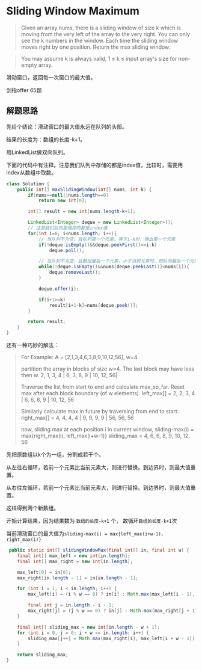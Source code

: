 # Sliding Window Maximum

> Given an array nums, there is a sliding window of size k which is moving from the very left of the array to the very right. You can only see the k numbers in the window. Each time the sliding window moves right by one position. Return the max sliding window.

> You may assume k is always valid, 1 ≤ k ≤ input array's size for non-empty array.

滑动窗口，返回每一次窗口的最大值。

剑指offer 65题

## 解题思路

先给个结论：滑动窗口的最大值永远在队列的头部。

结果的长度为：数组的长度-k+1。

用LinkedList做双向队列。

下面的代码中有注释。注意我们队列中存储的都是index值，比较时，需要用index从数组中取数。

```Java
class Solution {
    public int[] maxSlidingWindow(int[] nums, int k) {
        if(nums==null||nums.length==0)
            return new int[0];

        int[] result = new int[nums.length-k+1];

        LinkedList<Integer> deque = new LinkedList<Integer>();
        // 注意我们队列里储存的都是index值
        for(int i=0; i<nums.length; i++){
            // 当队列不为空，且队列第一个元素，等于i-k时，弹出第一个元素
            if(!deque.isEmpty()&&deque.peekFirst()==i-k) 
                deque.poll();

            // 当队列不为空，且数组最后一个元素，小于当前元素时，把队列最后一个元素删去
            while(!deque.isEmpty()&&nums[deque.peekLast()]<nums[i]){
                deque.removeLast();
            }    

            deque.offer(i);

            if(i+1>=k)
                result[i+1-k]=nums[deque.peek()];
        }

        return result;
    }
}
```

还有一种巧妙的解法：

> For Example: A = [2,1,3,4,6,3,8,9,10,12,56], w=4
>
>partition the array in blocks of size w=4. The last block may have less then w.
2, 1, 3, 4 | 6, 3, 8, 9 | 10, 12, 56|
>
>Traverse the list from start to end and calculate max_so_far. Reset max after each block boundary (of w elements).
left_max[] = 2, 2, 3, 4 | 6, 6, 8, 9 | 10, 12, 56
>
>Similarly calculate max in future by traversing from end to start.
right_max[] = 4, 4, 4, 4 | 9, 9, 9, 9 | 56, 56, 56
>
>now, sliding max at each position i in current window, sliding-max(i) = max{right_max(i), left_max(i+w-1)}
sliding_max = 4, 6, 6, 8, 9, 10, 12, 56

先把原数组以k个为一组，分割成若干个。

从左往右循环，若前一个元素比当前元素大，则进行替换。到边界时，则最大值重置。

从右往左循环，若前一个元素比当前元素大，则进行替换。到边界时，则最大值重置。

这样得到两个新数组。

开始计算结果，因为结果数为 `数组的长度-k+1` 个，
故循环`数组的长度-k+1`次

当前滑动窗口的最大值为`sliding-max(i) = max{left_max(i+w-1)， right_max(i)}`

```Java
 public static int[] slidingWindowMax(final int[] in, final int w) {
    final int[] max_left = new int[in.length];
    final int[] max_right = new int[in.length];

    max_left[0] = in[0];
    max_right[in.length - 1] = in[in.length - 1];

    for (int i = 1; i < in.length; i++) {
        max_left[i] = (i % w == 0) ? in[i] : Math.max(max_left[i - 1], in[i]);

        final int j = in.length - i - 1;
        max_right[j] = (j % w == 0) ? in[j] : Math.max(max_right[j + 1], in[j]);
    }

    final int[] sliding_max = new int[in.length - w + 1];
    for (int i = 0, j = 0; i + w <= in.length; i++) {
        sliding_max[j++] = Math.max(max_right[i], max_left[i + w - 1]);
    }

    return sliding_max;
}
```